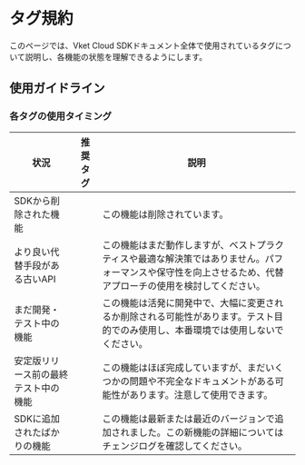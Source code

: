 # タグ規約

このページでは、Vket Cloud SDKドキュメント全体で使用されているタグについて説明し、各機能の状態を理解できるようにします。

## 使用ガイドライン

### 各タグの使用タイミング

| 状況 | 推奨タグ | 説明 |
|------|---------|------|
| SDKから削除された機能 | <!-- md:deprecated --> | この機能は削除されています。 |
| より良い代替手段がある古いAPI | <!-- md:unrecommended --> | この機能はまだ動作しますが、ベストプラクティスや最適な解決策ではありません。パフォーマンスや保守性を向上させるため、代替アプローチの使用を検討してください。 |
| まだ開発・テスト中の機能 | <!-- md:experimental --> | この機能は活発に開発中で、大幅に変更されるか削除される可能性があります。テスト目的でのみ使用し、本番環境では使用しないでください。 |
| 安定版リリース前の最終テスト中の機能 | <!-- md:beta --> | この機能はほぼ完成していますが、まだいくつかの問題や不完全なドキュメントがある可能性があります。注意して使用できます。 |
| SDKに追加されたばかりの機能 | <!-- md:new --> | この機能は最新または最近のバージョンで追加されました。この新機能の詳細についてはチェンジログを確認してください。 |
